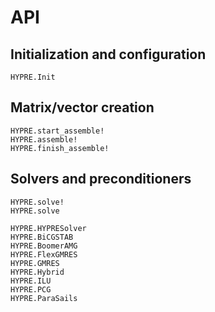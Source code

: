 # API

## Initialization and configuration

```@docs
HYPRE.Init
```

## Matrix/vector creation

```@docs
HYPRE.start_assemble!
HYPRE.assemble!
HYPRE.finish_assemble!
```

## Solvers and preconditioners

```@docs
HYPRE.solve!
HYPRE.solve
```

```@docs
HYPRE.HYPRESolver
HYPRE.BiCGSTAB
HYPRE.BoomerAMG
HYPRE.FlexGMRES
HYPRE.GMRES
HYPRE.Hybrid
HYPRE.ILU
HYPRE.PCG
HYPRE.ParaSails
```
